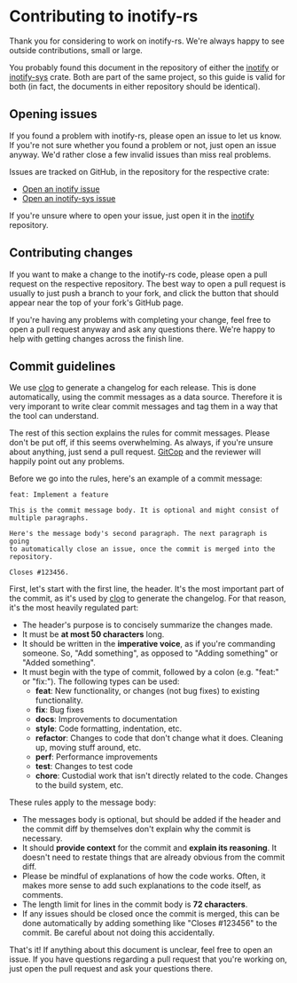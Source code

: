 # Contributing to inotify-rs

Thank you for considering to work on inotify-rs. We're always happy to see outside contributions, small or large.

You probably found this document in the repository of either the [inotify] or [inotify-sys] crate. Both are part of the same project, so this guide is valid for both (in fact, the documents in either repository should be identical).

## Opening issues

If you found a problem with inotify-rs, please open an issue to let us know. If you're not sure whether you found a problem or not, just open an issue anyway. We'd rather close a few invalid issues than miss real problems.

Issues are tracked on GitHub, in the repository for the respective crate:
- [Open an inotify issue](https://github.com/inotify-rs/inotify/issues/new)
- [Open an inotify-sys issue](https://github.com/inotify-rs/inotify-sys/issues/new)

If you're unsure where to open your issue, just open it in the [inotify] repository.

## Contributing changes

If you want to make a change to the inotify-rs code, please open a pull request on the respective repository. The best way to open a pull request is usually to just push a branch to your fork, and click the button that should appear near the top of your fork's GitHub page.

If you're having any problems with completing your change, feel free to open a pull request anyway and ask any questions there. We're happy to help with getting changes across the finish line.

## Commit guidelines

We use [clog] to generate a changelog for each release. This is done automatically, using the commit messages as a data source. Therefore it is very imporant to write clear commit messages and tag them in a way that the tool can understand.

The rest of this section explains the rules for commit messages. Please don't be put off, if this seems overwhelming. As always, if you're unsure about anything, just send a pull request. [GitCop] and the reviewer will happily point out any problems.

Before we go into the rules, here's an example of a commit message:
```
feat: Implement a feature

This is the commit message body. It is optional and might consist of
multiple paragraphs.

Here's the message body's second paragraph. The next paragraph is going
to automatically close an issue, once the commit is merged into the
repository.

Closes #123456.
```

First, let's start with the first line, the header. It's the most important part of the commit, as it's used by [clog] to generate the changelog. For that reason, it's the most heavily regulated part:
- The header's purpose is to concisely summarize the changes made.
- It must be **at most 50 characters** long.
- It should be written in the **imperative voice**, as if you're commanding someone. So, "Add something", as opposed to "Adding something" or "Added something".
- It must begin with the type of commit, followed by a colon (e.g. "feat:" or "fix:"). The following types can be used:
  - **feat**: New functionality, or changes (not bug fixes) to existing functionality.
  - **fix**: Bug fixes
  - **docs**: Improvements to documentation
  - **style**: Code formatting, indentation, etc.
  - **refactor**: Changes to code that don't change what it does. Cleaning up, moving stuff around, etc.
  - **perf**: Performance improvements
  - **test**: Changes to test code
  - **chore**: Custodial work that isn't directly related to the code. Changes to the build system, etc.

These rules apply to the message body:
- The messages body is optional, but should be added if the header and the commit diff by themselves don't explain why the commit is necessary.
- It should **provide context** for the commit and **explain its reasoning**. It doesn't need to restate things that are already obvious from the commit diff.
- Please be mindful of explanations of how the code works. Often, it makes more sense to add such explanations to the code itself, as comments.
- The length limit for lines in the commit body is **72 characters**.
- If any issues should be closed once the commit is merged, this can be done automatically by adding something like "Closes #123456" to the commit. Be careful about not doing this accidentally.

That's it! If anything about this document is unclear, feel free to open an issue. If you have questions regarding a pull request that you're working on, just open the pull request and ask your questions there.

[inotify]: https://github.com/inotify-rs/inotify
[inotify-sys]: https://github.com/inotify-rs/inotify-sys
[clog]: https://crates.io/crates/clog-cli
[GitCop]: https://gitcop.com/